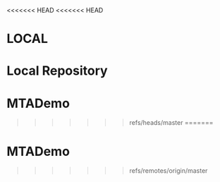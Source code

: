 <<<<<<< HEAD
<<<<<<< HEAD
# LOCAL
Local Repository
=======
# MTADemo
>>>>>>> refs/heads/master
=======
# MTADemo
>>>>>>> refs/remotes/origin/master
